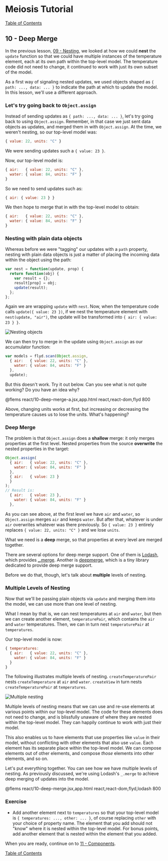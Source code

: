 # Meiosis Tutorial

[Table of Contents](toc.html)

## 10 - Deep Merge

In the previous lesson, [09 - Nesting](09-nesting-react.html), we looked at how we could
**nest** the `update` function so that we could have multiple instances of the temperature
element, each at its own path within the top-level model. The temperature code did not need
to change, it continued to work with just its own subset of the model.

As a first way of signaling nested updates, we used objects shaped as `{ path: ..., data: ... }`
to indicate the path at which to update the model. In this lesson, we'll use a different approach.

### Let's try going back to `Object.assign`

Instead of sending updates as `{ path: ..., data: ... }`, let's try going back to using
`Object.assign`. Remember, in that case we just sent data objects as updates, and merged them in
with `Object.assign`. At the time, we weren't nesting, so our top-level model was:

```js
{ value: 22, units: "C" }
```

We were sending updates such a `{ value: 23 }`.

Now, our top-level model is:

```js
{ air:   { value: 22, units: "C" },
  water: { value: 84, units: "F" }
}
```

So we need to send updates such as:

```js
{ air: { value: 23 } }
```

We then hope to merge that in with the top-level model to obtain:

```js
{ air:   { value: 22, units: "C" },
  water: { value: 84, units: "F" }
}
```

### Nesting with plain data objects

Whereas before we were "tagging" our updates with a `path` property, nesting with plain data
objects is just a matter of placing the incoming data within the object using the path:

```js
var nest = function(update, prop) {
  return function(obj) {
    var result = {};
    result[prop] = obj;
    update(result);
  };
};
```

Again we are wrapping `update` with `nest`. Now, when the temperature code calls
`update({ value: 23 })`, if we nest the temperature element with `nest(update, "air")`, the
update will be transformed into `{ air: { value: 23 } }`.

![Nesting objects](10-deep-merge-01.svg)

We can then try to merge in the update using `Object.assign` as our accumulator function:

```js
var models = flyd.scan(Object.assign,
  { air:   { value: 22, units: "C" },
    water: { value: 84, units: "F" }
  },
  update);
```

But this doesn't work. Try it out below. Can you see what is not quite working? Do you have an
idea why?

@flems react/10-deep-merge-a.jsx,app.html react,react-dom,flyd 800

Above, changing units works at first, but increasing or decreasing the temperature causes us to
lose the units. What's happening?

### Deep Merge

The problem is that `Object.assign` does a **shallow** merge: it only merges properties at the
first level. Nested properties from the source **overwrite** the nested properties in the target:

```js
Object.assign(
  { air:   { value: 22, units: "C" },
    water: { value: 84, units: "F" }
  },
  { air:   { value: 23 }
  }
);
// Result is:
  { air:   { value: 23 },
    water: { value: 84, units: "F" }
  },
```

As you can see above, at the first level we have `air` and `water`, so `Object.assign` merges
`air` and keeps `water`. But after that, whatever is under `air` overwrites whatever was there
previously. So `{ value: 23 }` entirely replaces `{ value: 22, units: "C" }` and we lose `units`.

What we need is a **deep** merge, so that properties at every level are merged together.

There are several options for deep merge support. One of them is [Lodash](http://lodash.com),
which provides [_.merge](https://lodash.com/docs/4.17.5#merge). Another is
[deepmerge](https://github.com/KyleAMathews/deepmerge), which is a tiny library dedicated to
provide deep merge support.

Before we do that, though, let's talk about **multiple** levels of nesting.

### Multiple Levels of Nesting

Now that we'll be passing plain objects via `update` and merging them into the model, we can use
more than one level of nesting.

What I mean by that is, we can nest temperatures at `air` and `water`, but then we can create
another element, `temperaturePair`, which contains the `air` and `water` temperatures. Then, we
can in turn nest `temperaturePair` at `temperatures`.

Our top-level model is now:

```js
{ temperatures:
  { air:   { value: 22, units: "C" },
    water: { value: 84, units: "F" }
  }
}
```

The following illustrates multiple levels of nesting. `createTemperaturePair` nests
`createTemperature` at `air` and `water`. `createView` in turn nests `createTemperaturePair`  at
`temperatures`.

![Multiple nesting](10-deep-merge-02.svg)

Multiple levels of nesting means that we can use and re-use elements at various points within our
top-level model. The code for these elements does not need to change, and is blissfully unaware of
where they are nested within the top-level model. They can happily continue to work with just their
model.

This also enables us to have elements that use properties like `value` in their model, without
conflicting with other elements that also use `value`. Each element has its separate place within
the top-level model. We can compose elements out of other elements, and compose _those_ elements
into other elements, and so on.

Let's put everything together. You can see how we have multiple levels of nesting. As previously
discussed, we're using Lodash's `_.merge` to achieve deep merging of updates into the model.

@flems react/10-deep-merge.jsx,app.html react,react-dom,flyd,lodash 800

### Exercise

- Add another element next to `temperatures` so that your top-level model is
`{ temperatures: ..., other: ... }`, of course replacing `other` with your choice of property name.
The element that you add should not "know" where it is nested within the top-level model. For bonus
points, add another element that is nested within the element that you added.

When you are ready, continue on to [11 - Components](11-components-react.html).

[Table of Contents](toc.html)
